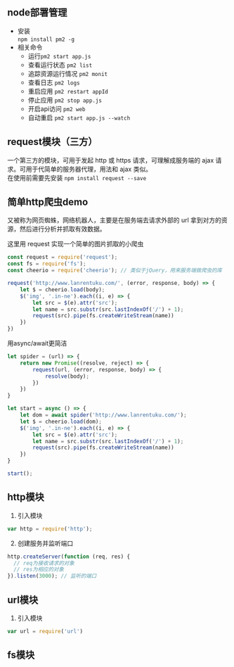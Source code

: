 ## node部署管理
* 安装  
`npm install pm2 -g`
* 相关命令  
  * 运行`pm2 start app.js`
  * 查看运行状态 `pm2 list`
  * 追踪资源运行情况 `pm2 monit`
  * 查看日志 `pm2 logs`
  * 重启应用 `pm2 restart appId`
  * 停止应用 `pm2 stop app.js`
  * 开启api访问 `pm2 web`
  * 自动重启 `pm2 start app.js --watch`

## request模块（三方）
一个第三方的模块，可用于发起 http 或 https 请求，可理解成服务端的 ajax 请求。可用于代简单的服务器代理，用法和 ajax 类似。  
在使用前需要先安装 `npm install request --save`

## 简单http爬虫demo
又被称为网页蜘蛛，网络机器人，主要是在服务端去请求外部的 url 拿到对方的资源，然后进行分析并抓取有效数据。

这里用 request 实现一个简单的图片抓取的小爬虫
```javascript
const request = require('request');
const fs = require('fs');
const cheerio = require('cheerio'); // 类似于jQuery，用来服务端做爬虫的库

request('http://www.lanrentuku.com/', (error, response, body) => {
    let $ = cheerio.load(body);
    $('img', '.in-ne').each((i, e) => {
        let src = $(e).attr('src');
        let name = src.substr(src.lastIndexOf('/') + 1);
        request(src).pipe(fs.createWriteStream(name))
    })
})
```
用async/await更简洁
```js
let spider = (url) => {
    return new Promise((resolve, reject) => {
        request(url, (error, response, body) => {
            resolve(body);
        })
    })
}

let start = async () => {
    let dom = await spider('http://www.lanrentuku.com/');
    let $ = cheerio.load(dom);
    $('img', '.in-ne').each((i, e) => {
        let src = $(e).attr('src');
        let name = src.substr(src.lastIndexOf('/') + 1);
        request(src).pipe(fs.createWriteStream(name))
    })
}

start();
```


## http模块
1. 引入模块
```javascript 
var http = require('http'); 
```
2. 创建服务并监听端口
```javascript 
http.createServer(function (req, res) {
  // req为接收请求的对象
  // res为相应的对象
}).listen(3000); // 监听的端口
``` 

## url模块
1. 引入模块
```javascript
var url = require('url')
```

## fs模块
